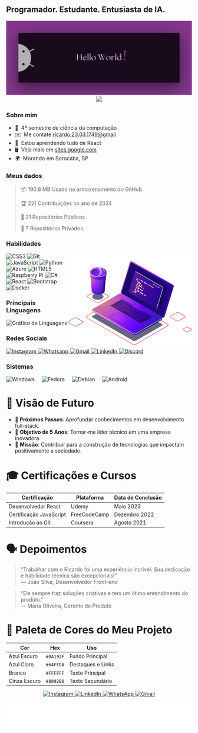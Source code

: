 Programador. Estudante. Entusiasta de IA.
------------------------------------

<!-- Imagem de banner -->
<img src="./HelloWorld.png" alt="Hello world!">

<div align="center">
    <!-- Contador de visitas -->
    <img src="https://api.visitorbadge.io/api/visitors?path=devAndreotti&labelColor=%23011627&countColor=%233dd984&style=flat-square&labelStyle=upper" width="100">
</div>

### Sobre mim
* 🚀  4º semestre de ciência da computação
* ✉️  Me contate [ricardo.23.03.1749@gmail](mailto:ricardo.23.03.1749@gmail.com)
* 🧠  Estou aprendendo tudo de React
* 🖥️  Veja mais em [sites.google.com](https://sites.google.com/view/ricardoag/home)
* 🌍  Morando em Sorocaba, SP

### Meus dados
> 📦 190.8 MB Usado no armazenamento do GitHub 
 > 
> 🏆 221 Contribuições no ano de 2024
 > 
> 📜 21 Repositórios Públicos 
 > 
> 🔑 7 Repositórios Privados 
 > 

### Habilidades
  <!-- Imagem adicional -->
  <img align="right" src="Computer.png" alt="Purple Computer" height="250" />

<div align="left">
  <!-- Icones de habilidades -->
  <img src="https://cdn.jsdelivr.net/gh/devicons/devicon/icons/css3/css3-original.svg" height="36" alt="CSS3" />
  <img src="https://cdn.jsdelivr.net/gh/devicons/devicon/icons/git/git-original.svg" height="36" alt="Git" />
  <img src="https://cdn.jsdelivr.net/gh/devicons/devicon/icons/javascript/javascript-original.svg" height="34" alt="JavaScript" />
  <img src="https://cdn.jsdelivr.net/gh/devicons/devicon/icons/python/python-original.svg" height="38" alt="Python" />
  <img src="https://cdn.jsdelivr.net/gh/devicons/devicon/icons/azure/azure-original.svg" height="36" alt="Azure" />
  <img src="https://cdn.jsdelivr.net/gh/devicons/devicon/icons/html5/html5-original.svg" height="36" alt="HTML5" />
  <img src="https://cdn.jsdelivr.net/gh/devicons/devicon/icons/raspberrypi/raspberrypi-original.svg" height="36" alt="Raspberry Pi" />
  <img src="https://cdn.jsdelivr.net/gh/devicons/devicon/icons/csharp/csharp-original.svg" height="36" alt="C#" />
  <img src="https://cdn.jsdelivr.net/gh/devicons/devicon/icons/react/react-original.svg" height="36" alt="React" />
  <img src="https://cdn.jsdelivr.net/gh/devicons/devicon/icons/bootstrap/bootstrap-original.svg" height="35" alt="Bootstrap" />
  <img src="https://cdn.jsdelivr.net/gh/devicons/devicon/icons/docker/docker-original.svg" height="36" alt="Docker" />
</div>

### Principais Linguagens
<div align="left">
  <!-- Gráfico de linguagens mais usadas -->
  <img src="https://github-readme-stats.vercel.app/api/top-langs?username=devAndreotti&locale=pt-br&hide_title=true&layout=compact&card_width=320&langs_count=5&theme=cobalt&hide_border=true&order=2" height="150" alt="Gráfico de Linguagens" />
</div>

### Redes Sociais
<div align="left">
  <!-- Links para redes sociais -->
  <a href="https://www.instagram.com/yourprofile" target="_blank">
    <img src="https://img.shields.io/static/v1?message=Instagram&logo=instagram&label=&color=E4405F&logoColor=white&labelColor=&style=for-the-badge" height="32" alt="Instagram" />
  </a>
  <a href="https://wa.me/5515981888676" target="_blank">
    <img src="https://img.shields.io/static/v1?message=Whatsapp&logo=whatsapp&label=&color=25D366&logoColor=white&labelColor=&style=for-the-badge" height="32" alt="Whatsapp" />
  </a>
  <a href="mailto:ricardo.23.03.1749@gmail.com" target="_blank">
    <img src="https://img.shields.io/static/v1?message=Gmail&logo=gmail&label=&color=D14836&logoColor=white&labelColor=&style=for-the-badge" height="32" alt="Gmail" />
  </a>
  <a href="https://www.linkedin.com/in/ricardo-andreotti-gonçalves-0b5785283" target="_blank">
    <img src="https://img.shields.io/static/v1?message=LinkedIn&logo=linkedin&label=&color=0077B5&logoColor=white&labelColor=&style=for-the-badge" height="32" alt="LinkedIn" />
  </a>
  <a href="https://discordapp.com/users/wantakame#1689" target="_blank">
    <img src="https://img.shields.io/static/v1?message=Discord&logo=discord&label=&color=7289DA&logoColor=white&labelColor=&style=for-the-badge" height="32" alt="Discord" />
  </a>
</div>

### Sistemas
<div align="left">
  <!-- Icones de sistemas operacionais -->
  <img src="https://cdn.jsdelivr.net/gh/devicons/devicon/icons/windows8/windows8-original.svg" height="36" alt="Windows" />
  <img width="12" />
  <img src="https://cdn.jsdelivr.net/gh/devicons/devicon/icons/fedora/fedora-original.svg" height="36" alt="Fedora" />
  <img width="12" />
  <img src="https://cdn.jsdelivr.net/gh/devicons/devicon/icons/debian/debian-original.svg" height="36" alt="Debian" />
  <img width="12" />
  <img src="https://cdn.jsdelivr.net/gh/devicons/devicon/icons/android/android-plain.svg" height="36" alt="Android" />
  <img width="12" />
</div>

<!-- Seção Visão Futuro -->
# 🔮 Visão de Futuro

- 🌱 **Próximos Passos**: Aprofundar conhecimentos em desenvolvimento full-stack.
- 🚀 **Objetivo de 5 Anos**: Tornar-me líder técnico em uma empresa inovadora.
- 🎯 **Missão**: Contribuir para a construção de tecnologias que impactam positivamente a sociedade.

<!-- Seção Certificações -->
# 🎓 Certificações e Cursos

| Certificação            | Plataforma             | Data de Conclusão |
| ----------------------- | ---------------------- | ----------------- |
| Desenvolvedor React     | Udemy                  | Maio 2023         |
| Certificação JavaScript | FreeCodeCamp           | Dezembro 2022     |
| Introdução ao Git       | Coursera               | Agosto 2021       |

<!-- Seção de Depoimentos -->
# 🗣️ Depoimentos

> “Trabalhar com o Ricardo foi uma experiência incrível. Sua dedicação e habilidade técnica são excepcionais!”  
> — João Silva, Desenvolvedor Front-end

> “Ele sempre traz soluções criativas e tem um ótimo entendimento do produto.”  
> — Maria Oliveira, Gerente de Produto

<!-- Seção Paleta de Cores -->
# 🎨 Paleta de Cores do Meu Projeto

| Cor           | Hex       | Uso                   |
| ------------- | --------- | --------------------- |
| Azul Escuro   | `#0A192F` | Fundo Principal       |
| Azul Claro    | `#64FFDA` | Destaques e Links     |
| Branco        | `#FFFFFF` | Texto Principal       |
| Cinza Escuro  | `#8892B0` | Texto Secundário      |









<!-- Links para redes sociais com ícones -->
<div align="center">
  <!-- Instagram -->
  <a href="https://www.instagram.com/yourprofile" target="_blank">
    <img src="https://img.icons8.com/?size=100&id=32309&format=png&color=8E44AD" height="30" alt="Instagram" />
  </a>
  <!-- LinkedIn -->
  <a href="https://www.linkedin.com/in/ricardo-andreotti-gonçalves-0b5785283" target="_blank">
    <img src="https://img.icons8.com/?size=100&id=8808&format=png&color=8E44AD" height="30" alt="LinkedIn" />
  </a>
  <!-- WhatsApp -->
  <a href="https://wa.me/5515981888676" target="_blank">
    <img src="https://img.icons8.com/?size=100&id=9730&format=png&color=8E44AD" height="30" alt="WhatsApp" />
  </a>
  <!-- Gmail -->
  <a href="mailto:ricardo.23.03.1749@gmail.com" target="_blank">
    <img src="https://img.icons8.com/?size=100&id=Y2GfpkgYNp42&format=png&color=8E44AD" height="30" alt="Gmail" />
  </a>
</div>











![Purple SVG](./purple.svg)
